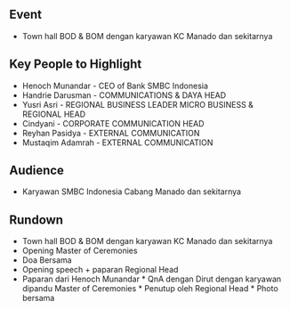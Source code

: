 ## Event
* Town hall BOD & BOM dengan karyawan KC Manado dan sekitarnya

## Key People to Highlight
* Henoch Munandar - CEO of Bank SMBC Indonesia
* Handrie Darusman - COMMUNICATIONS & DAYA HEAD
* Yusri Asri - REGIONAL BUSINESS LEADER MICRO BUSINESS & REGIONAL HEAD
* Cindyani - CORPORATE COMMUNICATION HEAD
* Reyhan Pasidya - EXTERNAL COMMUNICATION
* Mustaqim Adamrah - EXTERNAL COMMUNICATION

## Audience
* Karyawan SMBC Indonesia Cabang Manado dan sekitarnya

## Rundown
* Town hall BOD & BOM dengan karyawan KC Manado dan sekitarnya
* Opening Master of Ceremonies
* Doa Bersama
* Opening speech + paparan Regional Head
* Paparan dari Henoch Munandar * QnA dengan Dirut dengan karyawan dipandu Master of Ceremonies * Penutup oleh Regional Head * Photo bersama
